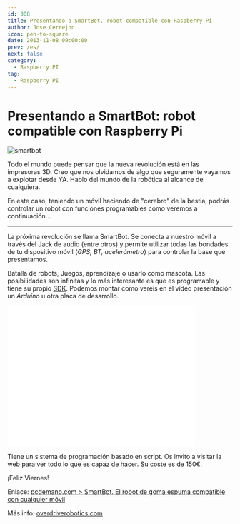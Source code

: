 ```yaml
---
id: 308
title: Presentando a SmartBot. robot compatible con Raspberry Pi
author: Jose Cerrejon
icon: pen-to-square
date: 2013-11-08 09:00:00
prev: /es/
next: false
category:
  - Raspberry PI
tag:
  - Raspberry PI
---
```


# Presentando a SmartBot: robot compatible con Raspberry Pi

![smartbot](/images/2013/11/smartbot.jpg)

Todo el mundo puede pensar que la nueva revolución está en las impresoras 3D. Creo que nos olvidamos de algo que seguramente vayamos a explotar desde YA. Hablo del mundo de la robótica al alcance de cualquiera.

En este caso, teniendo un móvil haciendo de "cerebro" de la bestia, podrás controlar un robot con funciones programables como veremos a continuación...

- - -
La próxima revolución se llama SmartBot. Se conecta a nuestro móvil a través del Jack de audio (entre otros) y permite utilizar todas las bondades de tu dispositivo móvil (*GPS, BT, acelerómetro*) para controlar la base que presentamos.

Batalla de robots, Juegos, aprendizaje o usarlo como mascota. Las posibilidades son infinitas y lo más interesante es que es programable y tiene su propio [SDK](http://www.overdriverobotics.com/SmartBot/smartbot-development-section/smartbot-sdk/). Podemos montar como veréis en el vídeo presentación un *Arduino* u otra placa de desarrollo.

<iframe width="420" height="315" src="//www.youtube.com/embed/JtX8Y7_eFJA" frameborder="0" allowfullscreen></iframe> 

Tiene un sistema de programación basado en script.  Os invito a visitar la web para ver todo lo que es capaz de hacer. Su coste es de 150€.

¡Feliz Viernes!

Enlace: [pcdemano.com > SmartBot. El robot de goma espuma compatible con cualquier móvil](http://www.pcdemano.com/modules.php?name=News&file=article&sid=20137&mode=&order=0&thold=0)

Más info: [overdriverobotics.com](http://www.overdriverobotics.com)